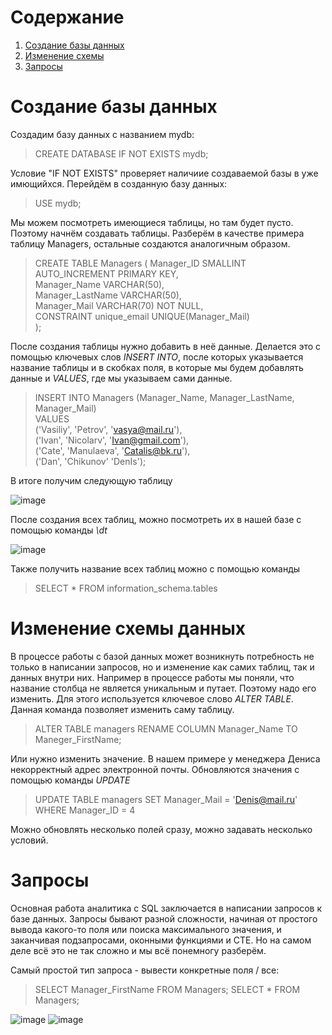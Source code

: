 # Содержание
1. [Создание базы данных](https://github.com/Analyst-Vadim/SQL-Examples/blob/main/Basic%20level.md#создание-базы-данных)
2. [Изменение схемы](https://github.com/Analyst-Vadim/SQL-Examples/blob/main/Basic%20level.md#изменение-схемы-данных)
3. [Запросы](https://github.com/Analyst-Vadim/SQL-Examples/edit/main/Basic%20level.md#запросы)

# Создание базы данных 
Создадим базу данных с названием mydb:
> CREATE DATABASE IF NOT EXISTS mydb;

Условие "IF NOT EXISTS" проверяет наличиие создаваемой базы в уже имющийхся.
Перейдём в созданную базу данных:
> USE mydb;

Мы можем посмотреть имеющиеся таблицы, но там будет пусто. Поэтому начнём создавать таблицы.
Разберём в качестве примера таблицу Managers, остальные создаются аналогичным образом.
>CREATE TABLE Managers (
              Manager_ID SMALLINT AUTO_INCREMENT PRIMARY KEY, \
              Manager_Name VARCHAR(50), \
              Manager_LastName VARCHAR(50), \
              Manager_Mail VARCHAR(70) NOT NULL, \
              CONSTRAINT unique_email UNIQUE(Manager_Mail)\
                        );

После создания таблицы нужно добавить в неё данные. Делается это с помощью ключевых слов _INSERT INTO_, после которых указывается название таблицы и в скобках поля, в которые мы будем добавлять данные и _VALUES_, где мы указываем сами данные.

>INSERT INTO Managers (Manager_Name, Manager_LastName, Manager_Mail) \
>VALUES \
>('Vasiliy', 'Petrov', 'vasya@mail.ru'), \
>('Ivan', 'Nicolarv', 'Ivan@gmail.com'), \
>('Cate', 'Manulaeva', 'Catalis@bk.ru'), \
>('Dan', 'Chikunov' 'DenIs');

В итоге получим следующую таблицу

![image](https://github.com/Analyst-Vadim/SQL-Examples/assets/85847435/9dd44d5f-bf56-4c5e-ab91-10762a22c968)

После создания всех таблиц, можно посмотреть их в нашей базе с помощью команды _\dt_

![image](https://github.com/Analyst-Vadim/SQL-Examples/assets/85847435/09934ee9-324c-4ea0-8549-d829e8051c41)

Также получить название всех таблиц можно с помощью команды 
> SELECT * FROM information_schema.tables

# Изменение схемы данных

В процессе работы с базой данных может возникнуть потребность не только в написании запросов, но и изменение как самих таблиц, так и данных внутри них.
Например в процессе работы мы поняли, что название столбца не является уникальным и путает. Поэтому надо его изменить.
Для этого используется ключевое слово _ALTER TABLE_. Данная команда позволяет изменить саму таблицу.
> ALTER TABLE managers RENAME COLUMN Manager_Name TO Maneger_FirstName;

Или нужно изменить значение. В нашем примере у менеджера Дениса некорректный адрес электронной почты.
Обновляются значения с помощью команды _UPDATE_
> UPDATE TABLE managers SET Manager_Mail = 'Denis@mail.ru' WHERE Manager_ID = 4

Можно обновлять несколько полей сразу, можно задавать несколько условий.

# Запросы
Основная работа аналитика с SQL заключается в написании запросов к базе данных. Запросы бывают разной сложности, начиная от простого вывода какого-то поля или поиска максимального значения, и заканчивая подзапросами, оконными функциями и CTE. 
Но на самом деле всё это не так сложно и мы всё понемногу разберём.

Самый простой тип запроса - вывести конкретные поля / все:
> SELECT Manager_FirstName FROM Managers;
> SELECT * FROM Managers;

![image](https://github.com/Analyst-Vadim/SQL-Examples/assets/85847435/598ed8e7-83cc-41c7-affa-f4350e1cedde)
![image](https://github.com/Analyst-Vadim/SQL-Examples/assets/85847435/dacea658-844b-4ef9-8344-f50fdc8a66d3)
